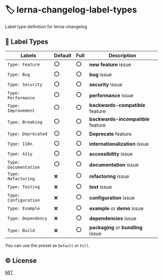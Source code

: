# :label: lerna-changelog-label-types

Label type definition for lerna-changelog


## :scroll: Label Types

| Labels                | Default | Full    | Description                         |
|-----------------------|---------|---------|-------------------------------------|
| `Type: Feature`       |   :o:   |   :o:   | **new feature** issue               |
| `Type: Bug`           |   :o:   |   :o:   | **bug** issue                       |
| `Type: Security`      |   :o:   |   :o:   | **security** issue                  |
| `Type: Performance`   |   :o:   |   :o:   | **performance** issue               |
| `Type: Improvement`   |   :o:   |   :o:   | **backwards-compatible** feature    |
| `Type: Breaking`      |   :o:   |   :o:   | **backwards-incompatible** feature  |
| `Type: Deprecated`    |   :o:   |   :o:   | **Deprecate** feature               |
| `Type: I18n`          |   :o:   |   :o:   | **internationalization** issue      |
| `Type: A11y`          |   :o:   |   :o:   | **accessibility** issue             |
| `Type: Documentation` |   :o:   |   :o:   | **documentation** issue             |
| `Type: Refactoring`   |   :x:   |   :o:   | **refactoring** issue               |
| `Type: Testing`       |   :x:   |   :o:   | **test** issue                      |
| `Type: Configuration` |   :x:   |   :o:   | **configuration**  issue            |
| `Type: Example`       |   :x:   |   :o:   | **example** or **demo** issue       |
| `Type: Dependency`    |   :x:   |   :o:   | **dependencies** issue              |
| `Type: Build`         |   :x:   |   :o:   | **packaging** or **bundling** issue |

You can use the preset as `Default` or `Full`.

## :copyright: License

[MIT](http://opensource.org/licenses/MIT)
